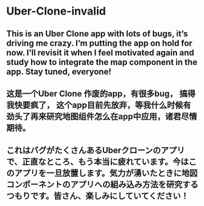 # Uber-Clone-invalid

## This is an Uber Clone app with lots of bugs, it’s driving me crazy. I’m putting the app on hold for now. I’ll revisit it when I feel motivated again and study how to integrate the map component in the app. Stay tuned, everyone!


## 这是一个Uber Clone 作废的app，有很多bug， 搞得我快要疯了， 这个app目前先放弃，等我什么时候有劲头了再来研究地图组件怎么在app中应用，诸君尽情期待。

## これはバグがたくさんあるUberクローンのアプリで、正直なところ、もう本当に疲れています。今はこのアプリを一旦放置します。気力が湧いたときに地図コンポーネントのアプリへの組み込み方法を研究するつもりです。皆さん、楽しみにしていてください！
